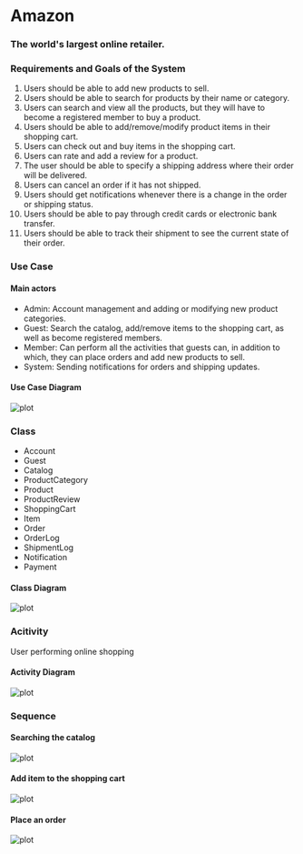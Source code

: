 # Amazon
### The world's largest online retailer.

### Requirements and Goals of the System 

1. Users should be able to add new products to sell.
2. Users should be able to search for products by their name or category.
3. Users can search and view all the products, but they will have to become a registered member to buy a product.
4. Users should be able to add/remove/modify product items in their shopping cart.
5. Users can check out and buy items in the shopping cart.
6. Users can rate and add a review for a product.
7. The user should be able to specify a shipping address where their order will be delivered.
8. Users can cancel an order if it has not shipped.
9. Users should get notifications whenever there is a change in the order or shipping status.
10. Users should be able to pay through credit cards or electronic bank transfer.
11. Users should be able to track their shipment to see the current state of their order.

### Use Case
#### Main actors
 - Admin: Account management and adding or modifying new product categories.
 - Guest: Search the catalog, add/remove items to the shopping cart, as well as become registered members.
 - Member: Can perform all the activities that guests can, in addition to which, they can place orders and add new products to sell.
 - System: Sending notifications for orders and shipping updates.

#### Use Case Diagram
 ![plot](files/usecase.jpg)

 ### Class 
 - Account
 - Guest
 - Catalog
 - ProductCategory
 - Product
 - ProductReview
 - ShoppingCart
 - Item
 - Order
 - OrderLog
 - ShipmentLog
 - Notification
 - Payment

 #### Class Diagram
 ![plot](files/class.jpg)

### Acitivity
User performing online shopping

#### Activity Diagram
![plot](files/activity.jpg)


### Sequence

#### Searching the catalog
![plot](files/sequenceSearchingCatalog.jpg)

#### Add item to the shopping cart
![plot](files/sequenceAddItem.jpg)

#### Place an order
![plot](files/sequenceCheckout.jpg)
